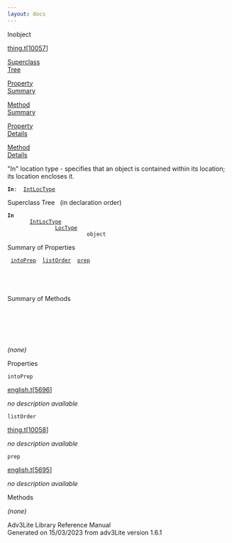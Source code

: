 ```yaml
---
layout: docs
---
```

<span class="title">In</span><span class="type">object</span>

[thing.t](../file/thing.t.html)\[[10057](../source/thing.t.html#10057)\]

[Superclass  
Tree](#_SuperClassTree_)

[Property  
Summary](#_PropSummary_)

[Method  
Summary](#_MethodSummary_)

[Property  
Details](#_Properties_)

[Method  
Details](#_Methods_)

<div class="fdesc">

"In" location type - specifies that an object is contained within its
location; its location encloses it.

**`In`**` :   `[`IntLocType`](../object/IntLocType.html)

</div>

<span id="_SuperClassTree_"></span>

<div class="mjhd">

<span class="hdln">Superclass Tree</span>   (in declaration order)

</div>

**`In`**  
`         `[`IntLocType`](../object/IntLocType.html)  
`                 `[`LocType`](../object/LocType.html)  
`                         object`  
<span id="_PropSummary_"></span>

<div class="mjhd">

<span class="hdln">Summary of Properties</span>  

</div>

` `[`intoPrep`](#intoPrep)`  `[`listOrder`](#listOrder)`  `[`prep`](#prep)`  `

` `

` `

<span id="_MethodSummary_"></span>

<div class="mjhd">

<span class="hdln">Summary of Methods</span>  

</div>

` `

` `

` `

*(none)* <span id="_Properties_"></span>

<div class="mjhd">

<span class="hdln">Properties</span>  

</div>

<span id="intoPrep"></span>

`intoPrep`

[english.t](../file/english.t.html)\[[5696](../source/english.t.html#5696)\]

<div class="desc">

*no description available*

</div>

<span id="listOrder"></span>

`listOrder`

[thing.t](../file/thing.t.html)\[[10058](../source/thing.t.html#10058)\]

<div class="desc">

*no description available*

</div>

<span id="prep"></span>

`prep`

[english.t](../file/english.t.html)\[[5695](../source/english.t.html#5695)\]

<div class="desc">

*no description available*

</div>

<span id="_Methods_"></span>

<div class="mjhd">

<span class="hdln">Methods</span>  

</div>

*(none)*

<div class="ftr">

Adv3Lite Library Reference Manual  
Generated on 15/03/2023 from adv3Lite version 1.6.1

</div>

